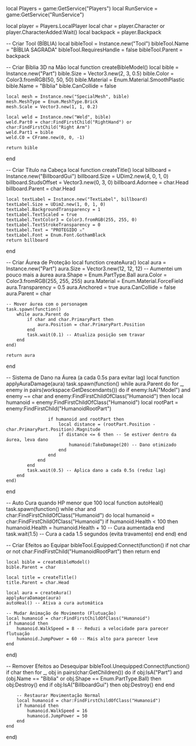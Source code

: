 local Players = game:GetService("Players")
local RunService = game:GetService("RunService")

local player = Players.LocalPlayer
local char = player.Character or player.CharacterAdded:Wait()
local backpack = player.Backpack

-- Criar Tool (BÍBLIA)
local bibleTool = Instance.new("Tool")
bibleTool.Name = "BÍBLIA SAGRADA"
bibleTool.RequiresHandle = false
bibleTool.Parent = backpack

-- Criar Bíblia 3D na Mão
local function createBibleModel()
    local bible = Instance.new("Part")
    bible.Size = Vector3.new(2, 3, 0.5)
    bible.Color = Color3.fromRGB(50, 50, 50)
    bible.Material = Enum.Material.SmoothPlastic
    bible.Name = "Bíblia"
    bible.CanCollide = false

    local mesh = Instance.new("SpecialMesh", bible)
    mesh.MeshType = Enum.MeshType.Brick
    mesh.Scale = Vector3.new(1, 1, 0.2)

    local weld = Instance.new("Weld", bible)
    weld.Part0 = char:FindFirstChild("RightHand") or char:FindFirstChild("Right Arm")
    weld.Part1 = bible
    weld.C0 = CFrame.new(0, 0, -1)

    return bible
end

-- Criar Título na Cabeça
local function createTitle()
    local billboard = Instance.new("BillboardGui")
    billboard.Size = UDim2.new(4, 0, 1, 0)
    billboard.StudsOffset = Vector3.new(0, 3, 0)
    billboard.Adornee = char.Head
    billboard.Parent = char.Head

    local textLabel = Instance.new("TextLabel", billboard)
    textLabel.Size = UDim2.new(1, 0, 1, 0)
    textLabel.BackgroundTransparency = 1
    textLabel.TextScaled = true
    textLabel.TextColor3 = Color3.fromRGB(255, 255, 0)
    textLabel.TextStrokeTransparency = 0
    textLabel.Text = "PROTEGIDO ⚔"
    textLabel.Font = Enum.Font.GothamBlack
    return billboard
end

-- Criar Áurea de Proteção
local function createAura()
    local aura = Instance.new("Part")
    aura.Size = Vector3.new(12, 12, 12) -- Aumentei um pouco mais a áurea
    aura.Shape = Enum.PartType.Ball
    aura.Color = Color3.fromRGB(255, 255, 255)
    aura.Material = Enum.Material.ForceField
    aura.Transparency = 0.5
    aura.Anchored = true
    aura.CanCollide = false
    aura.Parent = char

    -- Mover áurea com o personagem
    task.spawn(function()
        while aura.Parent do
            if char and char.PrimaryPart then
                aura.Position = char.PrimaryPart.Position
            end
            task.wait(0.1) -- Atualiza posição sem travar
        end
    end)

    return aura
end

-- Sistema de Dano na Áurea (a cada 0.5s para evitar lag)
local function applyAuraDamage(aura)
    task.spawn(function()
        while aura.Parent do
            for _, enemy in pairs(workspace:GetDescendants()) do
                if enemy:IsA("Model") and enemy ~= char and enemy:FindFirstChildOfClass("Humanoid") then
                    local humanoid = enemy:FindFirstChildOfClass("Humanoid")
                    local rootPart = enemy:FindFirstChild("HumanoidRootPart")

                    if humanoid and rootPart then
                        local distance = (rootPart.Position - char.PrimaryPart.Position).Magnitude
                        if distance <= 6 then -- Se estiver dentro da áurea, leva dano
                            humanoid:TakeDamage(20) -- Dano otimizado
                        end
                    end
                end
            end
            task.wait(0.5) -- Aplica dano a cada 0.5s (reduz lag)
        end
    end)
end

-- Auto Cura quando HP menor que 100
local function autoHeal()
    task.spawn(function()
        while char and char:FindFirstChildOfClass("Humanoid") do
            local humanoid = char:FindFirstChildOfClass("Humanoid")
            if humanoid.Health < 100 then
                humanoid.Health = humanoid.Health + 10 -- Cura aumentada
            end
            task.wait(1.5) -- Cura a cada 1.5 segundos (evita travamento)
        end
    end)
end

-- Criar Efeitos ao Equipar
bibleTool.Equipped:Connect(function()
    if not char or not char:FindFirstChild("HumanoidRootPart") then return end

    local bible = createBibleModel()
    bible.Parent = char

    local title = createTitle()
    title.Parent = char.Head

    local aura = createAura()
    applyAuraDamage(aura)
    autoHeal() -- Ativa a cura automática

    -- Mudar Animação de Movimento (Flutuação)
    local humanoid = char:FindFirstChildOfClass("Humanoid")
    if humanoid then
        humanoid.WalkSpeed = 8 -- Reduzi a velocidade para parecer flutuação
        humanoid.JumpPower = 60 -- Mais alto para parecer leve
    end
end)

-- Remover Efeitos ao Desequipar
bibleTool.Unequipped:Connect(function()
    if char then
        for _, obj in pairs(char:GetChildren()) do
            if obj:IsA("Part") and (obj.Name == "Bíblia" or obj.Shape == Enum.PartType.Ball) then
                obj:Destroy()
            end
            if obj:IsA("BillboardGui") then
                obj:Destroy()
            end
        end

        -- Restaurar Movimentação Normal
        local humanoid = char:FindFirstChildOfClass("Humanoid")
        if humanoid then
            humanoid.WalkSpeed = 16
            humanoid.JumpPower = 50
        end
    end
end)
